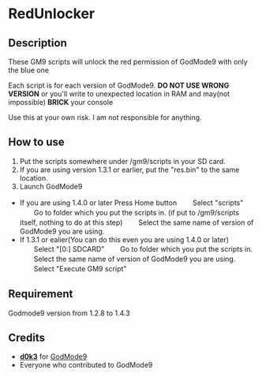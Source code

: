 # RedUnlocker
## Description
These GM9 scripts will unlock the red permission of GodMode9 with only the blue one

Each script is for each version of GodMode9. __DO NOT USE WRONG VERSION__ or you'll write to unexpected location in RAM and may(not impossible) **BRICK** your console

Use this at your own risk. I am not responsible for anything.

## How to use
1) Put the scripts somewhere under /gm9/scripts in your SD card.
2) If you are using version 1.3.1 or earlier, put the "res.bin" to the same location.
3) Launch GodMode9
- If you are using 1.4.0 or later
        Press Home button
　　Select "scripts"
　　Go to folder which you put the scripts in. (if put to /gm9/scripts itself, nothing to do at this step)
　　Select the same name of version of GodMode9 you are using.
- If 1.3.1 or ealier(You can do this even you are using 1.4.0 or later)
　　Select "[0:] SDCARD"
　　Go to folder which you put the scripts in.
　　Select the same name of version of GodMode9 you are using.
　　Select "Execute GM9 script"

## Requirement
Godmode9 version from 1.2.8 to 1.4.3

## Credits
- [__d0k3__](https://github.com/d0k3) for [GodMode9](https://github.com/d0k3/GodMode9) 
- Everyone who contributed to GodMode9
